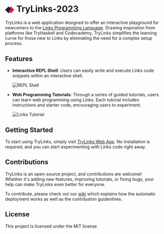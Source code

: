 <h1>
  <img src="client/src/assets/logo.svg" alt="TryLinks Logo" width="30" height="30" style="vertical-align: middle;"> 
  <span>TryLinks-2023</span>
<br>
</h1>

TryLinks is a web application designed to offer an interactive playground for newcomers to the [Links Programming Language](https://github.com/links-lang/links). Drawing inspiration from platforms like TryHaskell and Codecademy, TryLinks simplifies the learning curve for those new to Links by eliminating the need for a complex setup process.



## Features

- **Interactive REPL Shell**: Users can easily write and execute Links code snippets within an interactive shell.

  ![REPL Shell](readme-assets/interactiveshell.gif)

- **Web Programming Tutorials**: Through a series of guided tutorials, users can learn web programming using Links. Each tutorial includes instructions and starter code, encouraging users to experiment.

  ![Links Tutorial](readme-assets/tutorial.gif)

## Getting Started

To start using TryLinks, simply visit [TryLinks Web App](http://trylinks.net/). No installation is required, and you can start experimenting with Links code right away.

## Contributions

TryLinks is an open-source project, and contributions are welcome! Whether it's adding new features, improving tutorials, or fixing bugs, your help can make TryLinks even better for everyone.

To contribute, please check out our [wiki](https://github.com/mantasmaciulis/TryLinks-2023/wiki) which explains how the automatic deployment works as well as the contribution guidenlines.

## License

This project is licensed under the MIT license